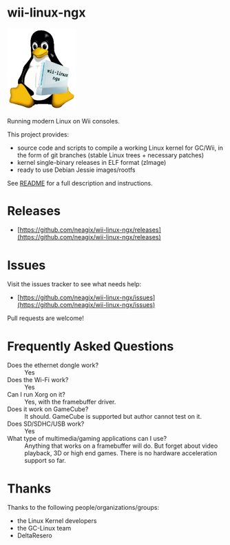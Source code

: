# wii-linux-ngx

<a href="https://neagix.github.io/wii-linux-ngx/"><img alt="Tux + Wii" src="wii-linux-ngx-logo.png" width="160" title="wii-linux-ngx" /></a>

Running modern Linux on Wii consoles.

This project provides:
* source code and scripts to compile a working Linux kernel for GC/Wii, in the form of git branches (stable Linux trees + necessary patches)
* kernel single-binary releases in ELF format (zImage)
* ready to use Debian Jessie images/rootfs

See [README](https://github.com/neagix/wii-linux-ngx/tree/master) for a full description and instructions.

# Releases

* [https://github.com/neagix/wii-linux-ngx/releases](https://github.com/neagix/wii-linux-ngx/releases)

# Issues

Visit the issues tracker to see what needs help:
* [https://github.com/neagix/wii-linux-ngx/issues](https://github.com/neagix/wii-linux-ngx/issues)

Pull requests are welcome!

# Frequently Asked Questions

<dl>
<dt>Does the ethernet dongle work?</dt>
<dd>Yes</dd>
<dt>Does the Wi-Fi work?</dt>
<dd>Yes</dd>
<dt>Can I run Xorg on it?</dt>
<dd>Yes, with the framebuffer driver.</dd>
<dt>Does it work on GameCube?</dt>
<dd>It should. GameCube is supported but author cannot test on it.</dd>
<dt>Does SD/SDHC/USB work?</dt>
<dd>Yes</dd>
<dt>What type of multimedia/gaming applications can I use?</dt>
<dd>Anything that works on a framebuffer will do. But forget about video playback, 3D or high end games. There is no hardware acceleration support so far.</dd>
</dl>

# Thanks

Thanks to the following people/organizations/groups:
* the Linux Kernel developers
* the GC-Linux team
* DeltaResero
